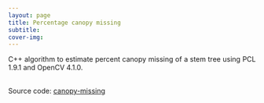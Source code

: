 ```yaml
---
layout: page
title: Percentage canopy missing
subtitle: 
cover-img: 
---
```

<div style="text-align: justify ">
C++ algorithm to estimate percent canopy missing of a stem tree using PCL 1.9.1 and OpenCV 4.1.0. <br><br>

Source code: <a href="https://github.com/danielTobon43/canopyMissing">canopy-missing</a> 
</div>



